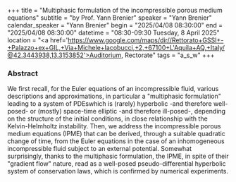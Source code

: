 +++
title = "Multiphasic formulation of the incompressible porous medium equations"
subtitle = "by Prof. Yann Brenier"
speaker = "Yann Brenier"
calendar_speaker = "Yann Brenier"
begin = "2025/04/08  08:30:00"
end = "2025/04/08  08:30:00"
datetime = "08:30-09:30 Tuesday, 8 April 2025"
location = "<a href='https://www.google.com/maps/dir//Rettorato+GSSI+-+Palazzo+ex+GIL,+Via+Michele+Iacobucci,+2,+67100+L'Aquila+AQ,+Italy/@42.3443938,13.3153852'>Auditorium, Rectorate</a>"
tags = "a_s_w"
+++

### Abstract
We first recall, for the Euler equations of an incompressible fluid, various descriptions and approximations, in particular a "multiphasic formulation" leading to a system of PDEswhich is (rarely) hyperbolic -and therefore well-posed- or (mostly) space-time elliptic -and therefore ill-posed-, depending on the structure of the initial conditions, in close relationship with the Kelvin-Helmholtz instability. Then, we address the incompressible porous medium equations (IPME) that can be derived, through a suitable quadratic change of time, from the Euler equations in the case of an inhomogeneous incompressible fluid subject to an external potential. Somewhat  surprisingly, thanks to the multiphasic formulation, the IPME, in spite of their "gradient flow" nature, read as a well-posed pseudo-differential hyperbolic system of conservation laws, which is confirmed by numerical experiments.

